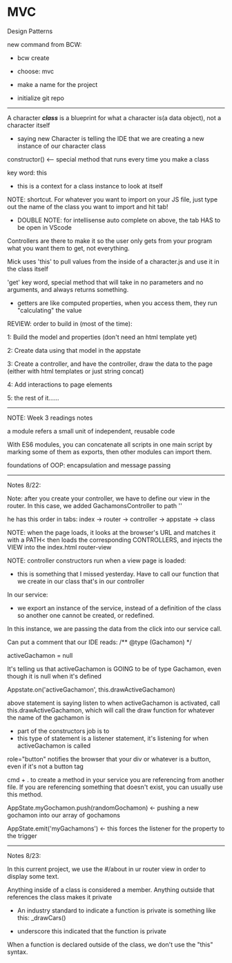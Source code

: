 # MVC

Design Patterns

new command from BCW:

 * bcw create 

 * choose: mvc

 * make a name for the project

 * initialize git repo

 ----

 A character ***class*** is a blueprint for what a character is(a data object), not a character itself
 * saying new Character is telling the IDE that we are creating a new instance of our character class

constructor() <-- special method that runs every time you make a class

key word: this
* this is a context for a class instance to look at itself

NOTE: shortcut. For whatever you want to import on your JS file, just type out the name of the class you want to import and hit tab!

* DOUBLE NOTE: for intellisense auto complete on above, the tab HAS to be open in VScode


Controllers are there to make it so the user only gets from your program what you want them to get, not everything. 

Mick uses 'this' to pull values from the inside of a character.js and use it in the class itself

'get' key word, special method that will take in no parameters and no arguments, and always returns something.
* getters are like computed properties, when you access them, they run "calculating" the value

REVIEW: order to build in (most of the time):

1: Build the model and properties (don't need an html template yet)

2: Create data using that model in the appstate

3: Create a controller, and have the controller, draw the data to the page (either with html templates or just string concat)

4: Add interactions to page elements

5: the rest of it......


--------

NOTE: Week 3 readings notes

a module refers a small unit of independent, reusable code

With ES6 modules, you can concatenate all scripts in one main script by marking some of them as exports, then other modules can import them.

foundations of OOP: encapsulation and message passing



---------

Notes 8/22:

Note: after you create your controller, we have to define our view in the router. In this case, we added GachamonsController to path ''

he has this order in tabs: index -> router -> controller -> appstate -> class

NOTE: when the page loads, it looks at the browser's URL and matches it with a PATH< then loads the corresponding CONTROLLERS, and injects the VIEW into the index.html router-view

NOTE: controller constructors run when a view page is loaded:
* this is something that I missed yesterday. Have to call our function that we create in our class that's in our controller


In our service:

* we export an instance of the service, instead of a definition of the class so another one cannot be created, or redefined.

In this instance, we are passing the data from the click into our service call.

Can put a comment that our IDE reads: /** @type (Gachamon) */

activeGachamon = null

It's telling us that activeGachamon is GOING to be of type Gachamon, even though it is null when it's defined

Appstate.on('activeGachamon', this.drawActiveGachamon)

above statement is saying listen to when activeGachamon is activated, call this.drawActiveGachamon, which will call the draw function for whatever the name of the gachamon is

* part of the constructors job is to 
* this type of statement is a listener statement, it's listening for when activeGachamon is called

role="button" notifies the browser that your div or whatever is a button, even if it's not a button tag

cmd + . to create a method in your service you are referencing from another file. If you are referencing something that doesn't exist, you can usually use this method.

AppState.myGochamon.push(randomGochamon) <- pushing a new gochamon into our array of gochamons

AppState.emit('myGachamons') <- this forces the listener for the property to the trigger



-------------

Notes 8/23:

In this current project, we use the #/about in ur router view in order to display some text.

Anything inside of a class is considered a member. Anything outside that references the class makes it private

* An industry standard to indicate a function is private is something like this: _drawCars()

* underscore this indicated that the function is private


When a function is declared outside of the class, we don't use the "this" syntax.


